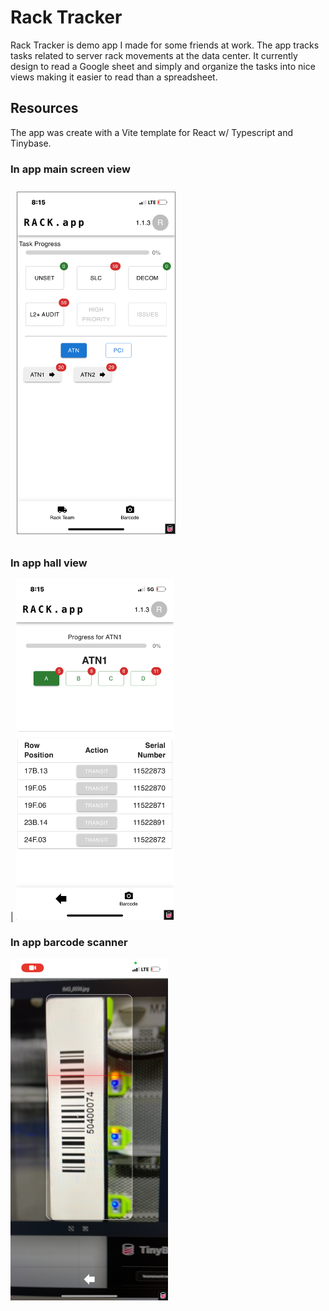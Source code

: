 # Rack Tracker

Rack Tracker is demo app I made for some friends at work. The app tracks tasks related to server rack movements at the data center.
It currently design to read a Google sheet and simply and organize the tasks into nice views making it easier to read than a spreadsheet.

## Resources 

The app was create with a Vite template for React w/ Typescript and Tinybase.

### In app main screen view
<kbd width="50%"> <img width="50%" alt="image" src="https://github.com/xmarkas/rack-tracker/blob/main/public/image2.png?raw=true" style="border: 1px solid gray; margin: 10px;">

### In app hall view
| <img width="50%" alt="image" src="https://github.com/xmarkas/rack-tracker/blob/main/public/image1.png?raw=true">


### In app barcode scanner
<img width="50%" alt="image" src="https://github.com/xmarkas/rack-tracker/blob/main/public/image0.png?raw=true">